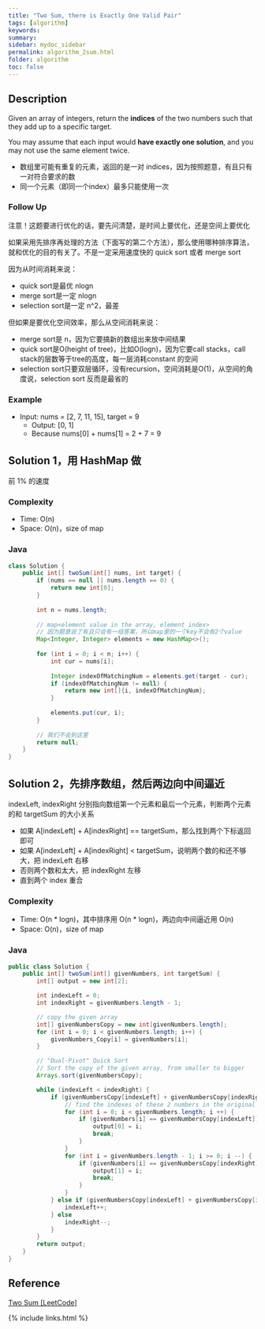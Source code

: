 ```yaml
---
title: "Two Sum, there is Exactly One Valid Pair"
tags: [algorithm]
keywords:
summary:
sidebar: mydoc_sidebar
permalink: algorithm_2sum.html                               
folder: algorithm
toc: false
---
```


## Description
Given an array of integers, return the **indices** of the two numbers such that they add up to a specific target.

You may assume that each input would **have exactly one solution**, and you may not use the same element twice.

* 数组里可能有重复的元素，返回的是一对 indices，因为按照题意，有且只有一对符合要求的数
* 同一个元素（即同一个index）最多只能使用一次

### Follow Up
注意！这题要进行优化的话，要先问清楚，是时间上要优化，还是空间上要优化

如果采用先排序再处理的方法（下面写的第二个方法），那么使用哪种排序算法，就和优化的目的有关了。不是一定采用速度快的 quick sort 或者 merge sort

因为从时间消耗来说：
* quick sort是最优 nlogn
* merge sort是一定 nlogn
* selection sort是一定 n^2，最差

但如果是要优化空间效率，那么从空间消耗来说：
* merge sort是 n，因为它要搞新的数组出来放中间结果
* quick sort是O(height of tree)，比如O(logn)，因为它要call stacks，call stack的层数等于tree的高度，每一层消耗constant 的空间
* selection sort只要双层循环，没有recursion，空间消耗是O(1)，从空间的角度说，selection sort 反而是最省的

### Example
* Input: nums = [2, 7, 11, 15], target = 9
  * Output: [0, 1]
  * Because nums[0] + nums[1] = 2 + 7 = 9

## Solution 1，用 HashMap 做
前 1% 的速度

### Complexity
* Time: O(n)
* Space: O(n)，size of map

### Java
```java
class Solution {
    public int[] twoSum(int[] nums, int target) {
        if (nums == null || nums.length == 0) {
            return new int[0];
        }
        
        int n = nums.length;
        
        // map<element value in the array, element index>
        // 因为题意说了有且只会有一组答案，所以map里的一个key不会有2个value
        Map<Integer, Integer> elements = new HashMap<>();
        
        for (int i = 0; i < n; i++) {
            int cur = nums[i];
            
            Integer indexOfMatchingNum = elements.get(target - cur);
            if (indexOfMatchingNum != null) {
                return new int[]{i, indexOfMatchingNum};
            }
            
            elements.put(cur, i);
        }
        
        // 我们不会到这里
        return null;
    }
}
```

## Solution 2，先排序数组，然后两边向中间逼近
indexLeft, indexRight 分别指向数组第一个元素和最后一个元素，判断两个元素的和 targetSum 的大小关系
* 如果 A[indexLeft] + A[indexRight] == targetSum，那么找到两个下标返回即可
* 如果 A[indexLeft] + A[indexRight] < targetSum，说明两个数的和还不够大，把 indexLeft 右移
* 否则两个数和太大，把 indexRight 左移
* 直到两个 index 重合

### Complexity
* Time: O(n * logn)，其中排序用 O(n * logn)，两边向中间逼近用 O(n)
* Space: O(n)，size of map

### Java
```java
public class Solution {
    public int[] twoSum(int[] givenNumbers, int targetSum) {
        int[] output = new int[2];

        int indexLeft = 0;
        int indexRight = givenNumbers.length - 1;

        // copy the given array
        int[] givenNumbersCopy = new int[givenNumbers.length];
        for (int i = 0; i < givenNumbers.length; i++) {
            givenNumbers_Copy[i] = givenNumbers[i];
        }

        // "Dual-Pivot" Quick Sort
        // Sort the copy of the given array, from smaller to bigger
        Arrays.sort(givenNumbersCopy);

        while (indexLeft < indexRight) {
            if (givenNumbersCopy[indexLeft] + givenNumbersCopy[indexRight] == targetSum) {
                // find the indexes of these 2 numbers in the original given array
                for (int i = 0; i < givenNumbers.length; i ++) {
                    if (givenNumbers[i] == givenNumbersCopy[indexLeft])	{
                        output[0] = i;
                        break;
                    }
                }
                for (int i = givenNumbers.length - 1; i >= 0; i --) {
                    if (givenNumbers[i] == givenNumbersCopy[indexRight])	{
                        output[1] = i;
                        break;
                    }
                }
            } else if (givenNumbersCopy[indexLeft] + givenNumbersCopy[indexRight] < targetSum) {
                indexLeft++;
            } else
                indexRight--;
            }
        }
        return output;
    }
}
```

## Reference
[Two Sum [LeetCode]](https://leetcode.com/problems/two-sum/description/)

{% include links.html %}
